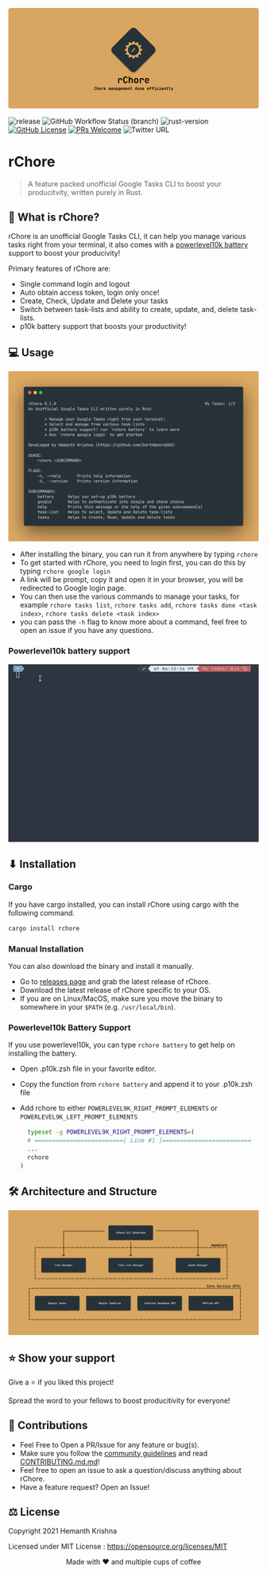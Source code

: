 ![rChore Banner](assets/banner.png)

![release](https://img.shields.io/github/v/release/DarthBenro008/rchore)
![GitHub Workflow Status (branch)](https://img.shields.io/github/workflow/status/DarthBenro008/rchore/CrossPlatformBuild/master)
![rust-version](https://img.shields.io/badge/rust-v1.5.2-green)
[![GitHub License](https://img.shields.io/github/license/aryan9600/cowin-notifier)](https://github.com/aryan9600/cowin-notifier/blob/master/LICENSE)
[![PRs Welcome](https://img.shields.io/badge/PRs-welcome-brightgreen.svg)](https://github.com/aryan9600/cowin-notifier/issues/new/choose)
![Twitter URL](https://img.shields.io/twitter/url?style=social&url=https%3A%2F%2Fgithub.com%2FDarthBenro008%2Frchore)

# rChore

> A feature packed unofficial Google Tasks CLI to boost your producitvity, written purely in Rust.

## 🤔 What is rChore?

rChore is an unofficial Google Tasks CLI, it can help you manage various tasks right from your terminal, it also comes with a [powerlevel10k battery](https://github.com/romkatv/powerlevel10k#extremely-customizable) support to boost your producivity!

Primary features of rChore are:

- Single command login and logout
- Auto obtain access token, login only once!
- Create, Check, Update and Delete your tasks
- Switch between task-lists and ability to create, update, and, delete task-lists.
- p10k battery support that boosts your productivity!

## 💻 Usage

![rChore Usage](assets/overview.png)

- After installing the binary, you can run it from anywhere by typing `rchore`
- To get started with rChore, you need to login first, you can do this by typing `rchore google login`
- A link will be prompt, copy it and open it in your browser, you will be redirected to Google login page.
- You can then use the various commands to manage your tasks, for example `rchore tasks list`, `rchore tasks add`, `rchore tasks done <task index>`, `rchore tasks delete <task index>`
- you can pass the `-h` flag to know more about a command, feel free to open an issue if you have any questions.

### Powerlevel10k battery support

![p10k demo](assets/rchore.gif)

## ⬇ Installation

### Cargo

If you have cargo installed, you can install rChore using cargo with the following command.

```bash
cargo install rchore
```

### Manual Installation

You can also download the binary and install it manually.

- Go to [releases page](https://github.com/DarthBenro008/rchore/releases) and grab the latest release of rChore.
- Download the latest release of rChore specific to your OS.
- If you are on Linux/MacOS, make sure you move the binary to somewhere in your `$PATH` (e.g. `/usr/local/bin`).

### Powerlevel10k Battery Support

If you use powerlevel10k, you can type `rchore battery` to get help on installing the battery.

- Open .p10k.zsh file in your favorite editor.
- Copy the function from `rchore battery` and append it to your .p10k.zsh file
- Add rchore to either `POWERLEVEL9K_RIGHT_PROMPT_ELEMENTS` or `POWERLEVEL9K_LEFT_PROMPT_ELEMENTS`

  ```bash
    typeset -g POWERLEVEL9K_RIGHT_PROMPT_ELEMENTS=(
    # =========================[ Line #1 ]=========================
    ...
    rchore
  )
  ```

## 🛠 Architecture and Structure

![rChore Architecture](assets/architecture.png)

## ⭐ Show your support

Give a ⭐ if you liked this project!

Spread the word to your fellows to boost producitivity for everyone!

## 🤝 Contributions

- Feel Free to Open a PR/Issue for any feature or bug(s).
- Make sure you follow the [community guidelines](https://docs.github.com/en/github/site-policy/github-community-guidelines) and read [CONTRIBUTING.md.md](https://github.com/DarthBenro008/rchore/CONTRIBUTING.md)!
- Feel free to open an issue to ask a question/discuss anything about rChore.
- Have a feature request? Open an Issue!

## ⚖ License

Copyright 2021 Hemanth Krishna

Licensed under MIT License : https://opensource.org/licenses/MIT

<p align="center">Made with ❤ and multiple cups of coffee</p>

